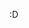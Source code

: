 
:D

<!---

👋 Hi, I’m @Sasameister
- 👀 I’m interested in ...
- 🌱 I’m currently learning ...
- 💞️ I’m looking to collaborate on ...
- 📫 How to reach me ...
- 😄 Pronouns: ...
- ⚡ Fun fact: ...
- --->

<!---
Sasameister/Sasameister is a ✨ special ✨ repository because its `README.md` (this file) appears on your GitHub profile.
You can click the Preview link to take a look at your changes.
--->
